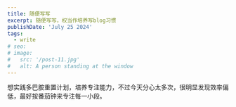 ```yaml
---
title: 随便写写
excerpt: 随便写写，权当作培养写blog习惯
publishDate: 'July 25 2024'
tags:
  - write
# seo:
# image:
#   src: '/post-11.jpg'
#   alt: A person standing at the window
---
```

想实践多巴胺重置计划，培养专注能力，不过今天分心太多次，很明显发现效率偏低，最好按番茄钟来专注每一小段。
